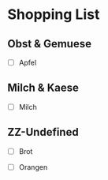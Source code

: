 # Shopping List 

## Obst & Gemuese 
  - [ ] Apfel

## Milch & Kaese 
  - [ ] Milch

## ZZ-Undefined 
  - [ ] Brot
  - [ ] Orangen

